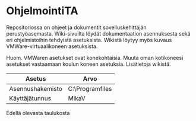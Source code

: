 # OhjelmointiTA

Repositoriossa on ohjeet ja dokumentit sovelluskehittäjän perustyöasemasta.
Wiki-sivuilta löydät dokumentaation asennuksesta sekä eri ohjelmistoihin tehdyistä asetuksista.
Wikistä löytyy myös kuvaus VMWare-virtuaalikoneen asetuksista.

Huom. VMWaren asetukset ovat konekohtaisia. Muuta oman kotikoneesi asetukset vastaamaan koulun koneen asetuksia. Lisätietoja wikistä.

| Asetus | Arvo |
|---|---|
Asennushakemisto | C:\Programfiles
Käyttäjätunnus | MikaV

Edellä olevasta taulukosta